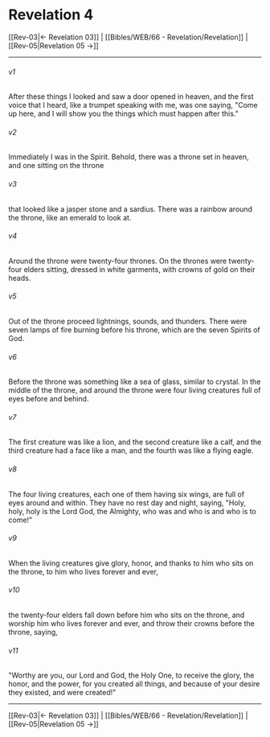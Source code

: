 # Revelation 4

[[Rev-03|← Revelation 03]] | [[Bibles/WEB/66 - Revelation/Revelation]] | [[Rev-05|Revelation 05 →]]
***



###### v1 
After these things I looked and saw a door opened in heaven, and the first voice that I heard, like a trumpet speaking with me, was one saying, "Come up here, and I will show you the things which must happen after this." 

###### v2 
Immediately I was in the Spirit. Behold, there was a throne set in heaven, and one sitting on the throne 

###### v3 
that looked like a jasper stone and a sardius. There was a rainbow around the throne, like an emerald to look at. 

###### v4 
Around the throne were twenty-four thrones. On the thrones were twenty-four elders sitting, dressed in white garments, with crowns of gold on their heads. 

###### v5 
Out of the throne proceed lightnings, sounds, and thunders. There were seven lamps of fire burning before his throne, which are the seven Spirits of God. 

###### v6 
Before the throne was something like a sea of glass, similar to crystal. In the middle of the throne, and around the throne were four living creatures full of eyes before and behind. 

###### v7 
The first creature was like a lion, and the second creature like a calf, and the third creature had a face like a man, and the fourth was like a flying eagle. 

###### v8 
The four living creatures, each one of them having six wings, are full of eyes around and within. They have no rest day and night, saying, "Holy, holy, holy is the Lord God, the Almighty, who was and who is and who is to come!" 

###### v9 
When the living creatures give glory, honor, and thanks to him who sits on the throne, to him who lives forever and ever, 

###### v10 
the twenty-four elders fall down before him who sits on the throne, and worship him who lives forever and ever, and throw their crowns before the throne, saying, 

###### v11 
"Worthy are you, our Lord and God, the Holy One, to receive the glory, the honor, and the power, for you created all things, and because of your desire they existed, and were created!"

***
[[Rev-03|← Revelation 03]] | [[Bibles/WEB/66 - Revelation/Revelation]] | [[Rev-05|Revelation 05 →]]
